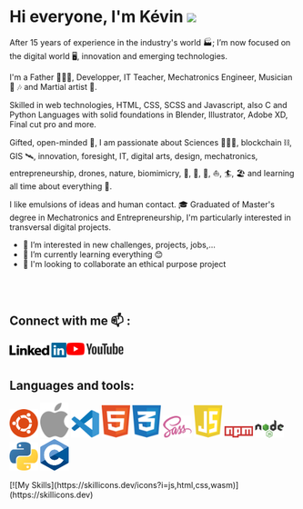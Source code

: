 # Hi everyone, I'm Kévin <img src="https://media.giphy.com/media/hvRJCLFzcasrR4ia7z/giphy.gif" width="50px">
After 15 years of experience in the industry's world 🏭; I’m now focused on the digital world 🖥️, innovation and emerging technologies. 

I'm a Father 👨‍👧‍👦, Developper, IT Teacher, Mechatronics Engineer, Musician 🥁 🎶  and Martial artist 🥋.

Skilled in web technologies, HTML, CSS, SCSS and Javascript, also C and Python Languages with solid foundations in Blender, Illustrator, Adobe XD, Final cut pro and more. 

Gifted, open-minded 🧠, I am passionate about Sciences 👨🏻‍🔬, blockchain ⛓️, GIS 🛰️, innovation, foresight, IT, digital arts, design, mechatronics, entrepreneurship, drones, nature, biomimicry, 🐶, 🌊, 🎣, ⛵, 🏄‍, 🏖️ and learning all time about everything 📖. 

I like emulsions of ideas and human contact.
🎓 Graduated of Master's degree in Mechatronics and Entrepreneurship, I'm particularly interested in transversal digital projects.

- 👀 I’m interested in new challenges, projects, jobs,...
- 🌱 I’m currently learning everything 😊
- 💞️ I'm looking to collaborate an ethical purpose project

<br>
<br>

## Connect with me 📫 :
[<img align="left" alt="Kevin | Linkedin" width="100" src="https://github.com/kevinbdx35/Logos/blob/main/svg/linkedin.svg" />][linkedin]
[<img align="left" alt="Kevin | Youtube" width="100" src="https://github.com/kevinbdx35/Logos/blob/main/svg/youtube-6.svg" />][youtube]

<br>
<br>

## Languages and tools:
<p float="left">
  <img alt="Ubuntu"  width="50" src="https://github.com/kevinbdx35/Logos/blob/main/svg/ubuntu-4.svg" />
  <img alt="Appel"  width="50" src="https://github.com/kevinbdx35/Logos/blob/main/svg/apple.svg" />
  <img alt="Visual Studio Code"  width="50" src="https://github.com/kevinbdx35/Logos/blob/main/svg/visual-studio-code-1.svg" />
  <img alt="HTML 5"  width="50" src="https://github.com/kevinbdx35/Logos/blob/main/svg/html-1.svg" />
  <img alt="CSS 3"  width="50" src="https://github.com/kevinbdx35/Logos/blob/main/svg/css-3.svg" />
  <img alt="SASS"  width="50" src="https://github.com/kevinbdx35/Logos/blob/main/svg/sass-1.svg" />
  <img alt="Javascript Vanilla"  width="50" src="https://github.com/kevinbdx35/Logos/blob/main/svg/javascript-1.svg" />
  <img alt="NPM"  width="50" src="https://github.com/kevinbdx35/Logos/blob/main/svg/npm.svg" />
  <img alt="NodeJS"  width="50" src="https://github.com/kevinbdx35/Logos/blob/main/svg/nodejs-1.svg" />
  <img alt="Python"  width="50" src="https://github.com/kevinbdx35/Logos/blob/main/svg/python-5.svg" />
  <img alt="C"  width="50" src="https://github.com/kevinbdx35/Logos/blob/main/svg/C_Programming_Language.svg" />
</p>  
[![My Skills](https://skillicons.dev/icons?i=js,html,css,wasm)](https://skillicons.dev)

<br>
<br>

[website]:#
[youtube]: https://youtube.com
[linkedin]: https://www.linkedin.com/in/kbdx35/
